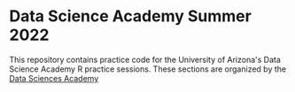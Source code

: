 # Data Science Academy Summer 2022

This repository contains practice code for the University of Arizona's Data Science Academy R practice sessions. These sections are organized by the [Data Sciences Academy](https://dataacademy.arizona.edu/)
